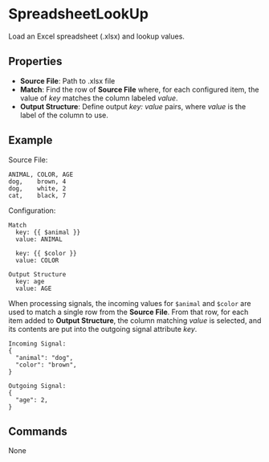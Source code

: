 SpreadsheetLookUp
=======
Load an Excel spreadsheet (.xlsx) and lookup values.

Properties
----------
- **Source File**: Path to .xlsx file
- **Match**: Find the row of **Source File** where, for each configured item, the value of *key* matches the column labeled *value*.
- **Output Structure**: Define output *key: value* pairs, where *value* is the label of the column to use.

Example
-------
Source File:
```
ANIMAL, COLOR, AGE
dog,    brown, 4
dog,    white, 2
cat,    black, 7
```

Configuration:
```
Match
  key: {{ $animal }}
  value: ANIMAL

  key: {{ $color }}
  value: COLOR

Output Structure
  key: age
  value: AGE
```

When processing signals, the incoming values for `$animal` and `$color` are used to match a single row from the **Source File**. From that row, for each item added to **Output Structure**, the column matching *value* is selected, and its contents are put into the outgoing signal attribute *key*.

```
Incoming Signal:
{
  "animal": "dog",
  "color": "brown",
}

Outgoing Signal:
{
  "age": 2,
}
```

Commands
--------
None
